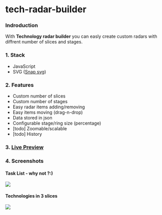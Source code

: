 # tech-radar-builder

### Indroduction

With **Technology radar builder** you can easly create custom radars with diffrent number of slices and stages. 

### 1. Stack

- JavaScript
- SVG ([Snap svg](http://snapsvg.io/))

### 2. Features

- Custom number of slices
- Custom number of stages
- Easy radar items adding/removing
- Easy items moving (drag-n-drop)
- Data stored in json
- Configurable stage/ring size (percentage)
- [todo] Zoomable/scalable
- [todo] History

### 3. [Live Preview](https://pszyller.github.io/tech-radar-builder)

### 4. Screenshots

#### Task List - why not ?:)
![](https://pszyller.github.io/tech-radar-builder/img/1.png)

#### Technologies in 3 slices
![](https://pszyller.github.io/tech-radar-builder/img/2.png)

